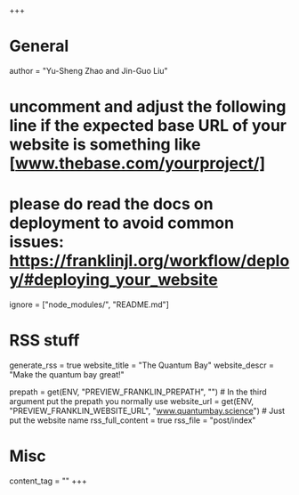 +++
# General
author = "Yu-Sheng Zhao and Jin-Guo Liu"

# uncomment and adjust the following line if the expected base URL of your website is something like [www.thebase.com/yourproject/]
# please do read the docs on deployment to avoid common issues: https://franklinjl.org/workflow/deploy/#deploying_your_website

ignore = ["node_modules/", "README.md"]

# RSS stuff
generate_rss = true
website_title = "The Quantum Bay"
website_descr = "Make the quantum bay great!"

prepath = get(ENV, "PREVIEW_FRANKLIN_PREPATH", "") # In the third argument put the prepath you normally use
website_url = get(ENV, "PREVIEW_FRANKLIN_WEBSITE_URL", "www.quantumbay.science") # Just put the website name
rss_full_content = true
rss_file = "post/index"

# Misc
content_tag = ""
+++
